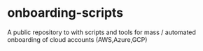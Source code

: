 # onboarding-scripts
A public repository to with scripts and tools for mass / automated onboarding of cloud accounts (AWS,Azure,GCP)
